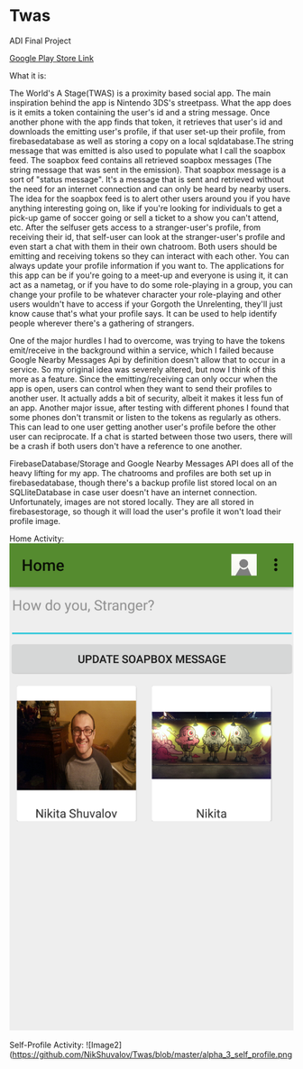 # Twas
ADI Final Project

[Google Play Store Link](https://play.google.com/apps/testing/shuvalov.nikita.twas)

What it is:

The World's A Stage(TWAS) is a proximity based social app. The main inspiration behind the app is Nintendo 3DS's streetpass.
What the app does is it emits a token containing the user's id and a string message. Once another phone with the app finds that token, it retrieves
that user's id and downloads the emitting user's profile, if that user set-up their profile, from firebasedatabase as well as storing 
a copy on a local sqldatabase.The string message that was emitted is also used to populate what I call the soapbox feed. 
The soapbox feed contains all retrieved soapbox messages (The string message that was sent in the emission).
That soapbox message is a sort of "status message". It's a message that is sent and retrieved without the need for an internet
connection and can only be heard by nearby users. The idea for the soapbox feed is to alert other users around you if you have anything
interesting going on, like if you're looking for individuals to get a pick-up game of soccer going or sell a ticket 
to a show you can't attend, etc. After the selfuser gets access to a stranger-user's profile, from receiving their id,
that self-user can look at the stranger-user's profile and even start a chat with them in their own chatroom. 
Both users should be emitting and receiving tokens so they can interact with each other. You can always update your profile information
if you want to. The applications for this app can be if you're going to a meet-up and everyone is using it, it can act as a nametag,
or if you have to do some role-playing in a group, you can change your profile to be whatever character your role-playing and
other users wouldn't have to access if your Gorgoth the Unrelenting, they'll just know cause that's what your profile says.
It can be used to help identify people wherever there's a gathering of strangers.

One of the major hurdles I had to overcome, was trying to have the tokens emit/receive in the background within a service, which
I failed because Google Nearby Messages Api by definition doesn't allow that to occur in a service. So my original idea was 
severely altered, but now I think of this more as a feature. Since the emitting/receiving can only occur when the app is open,
users can control when they want to send their profiles to another user. It actually adds a bit of security, albeit it makes it 
less fun of an app. Another major issue, after testing with different phones I found that some phones don't transmit or listen
to the tokens as regularly as others. This can lead to one user getting another user's profile before the other user can reciprocate.
If a chat is started between those two users, there will be a crash if both users don't have a reference to one another.

FirebaseDatabase/Storage and Google Nearby Messages API does all of the heavy lifting for my app. The chatrooms and profiles
are both set up in firebasedatabase, though there's a backup profile list stored local on an SQLliteDatabase in case user doesn't
have an internet connection. Unfortunately, images are not stored locally. They are all stored in firebasestorage, so though it
will load the user's profile it won't load their profile image. 

Home Activity:
![Image1](https://github.com/NikShuvalov/Twas/blob/master/alpha_3_home.png)

Self-Profile Activity:
![Image2](https://github.com/NikShuvalov/Twas/blob/master/alpha_3_self_profile.png
